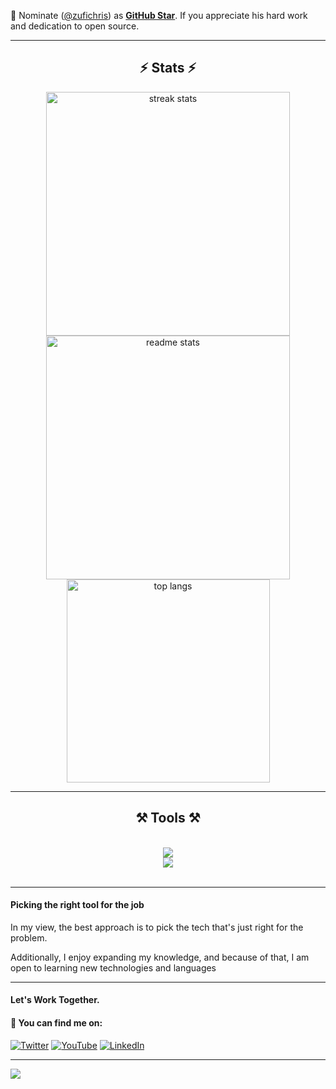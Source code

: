 📢 Nominate ([@zufichris](https://github.com/zufichris/)) as **[GitHub Star](https://stars.github.com/nominate)**. If you appreciate his hard work and dedication to open source.

---

<h2 align="center">⚡ Stats ⚡</h2>

<div align=center>
  <img width=390 src="https://github-readme-streak-stats-salesp07.vercel.app/?user=zufichris&count_private=true&theme=react&border_radius=10" alt="streak stats"/>
  <img width=390 src="https://github-readme-stats-salesp07.vercel.app/api?username=zufichris&count_private=true&show_icons=true&theme=react&rank_icon=github&border_radius=10" alt="readme stats" />
  <br/>
  <img width=325 align="center" src="https://github-readme-stats-salesp07.vercel.app/api/top-langs/?username=zufichris&hide=HTML&langs_count=8&layout=compact&theme=react&border_radius=10&size_weight=0.5&count_weight=0.5&exclude_repo=github-readme-stats" alt="top langs" />
</div>

---

<h2 align="center">⚒️ Tools ⚒️</h2>
<br/>
<div align="center">
    <img src="https://skillicons.dev/icons?i=nodejs,javascript,typescript,php,python,c,bash,mongodb,postgres,mysql,aws" /><br>
       <img src="https://skillicons.dev/icons?i=react,nextjs,bootstrap,mui,html,css,vscode,github,docker,linux,tailwind,git,angular" />
</div>

<br/>
<hr/>

#### Picking the right tool for the job

In my view, the best approach is to pick the tech that's just right for the problem.

Additionally, I enjoy expanding my knowledge, and because of that, I am open to learning new technologies and languages


---

#### Let's Work Together.
#### 🔎 You can find me on:
[![Twitter](https://img.shields.io/badge/Twitter-%231DA1F2.svg?&style=for-the-badge&logo=twitter&logoColor=white)](https://x.com/zufichris_)
[![YouTube](https://img.shields.io/badge/YouTube-%23FF0000.svg?&style=for-the-badge&logo=youtube&logoColor=white)](https://www.youtube.com/@a-zufichris)
[![LinkedIn](https://img.shields.io/badge/LinkedIn-%230077B5.svg?&style=for-the-badge&logo=linkedin&logoColor=white)](https://www.linkedin.com/in/zufi-christian-5b216a248)
<hr/>

<img src="https://visitor-badge.laobi.icu/badge?page_id=zufichris.zufichris" />


